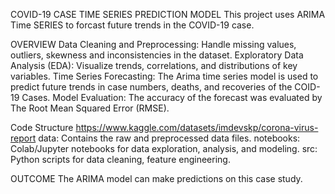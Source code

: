 COVID-19 CASE TIME SERIES PREDICTION MODEL
This project uses ARIMA Time SERIES to forcast future trends in the COVID-19 case.

OVERVIEW
Data Cleaning and Preprocessing: Handle missing values, outliers, skewness and inconsistencies in the dataset.
Exploratory Data Analysis (EDA): Visualize trends, correlations, and distributions of key variables.
Time Series Forecasting: The Arima time series model is used to predict future trends in case numbers, deaths, and recoveries of the COID-19 Cases.
Model Evaluation: The accuracy of the forecast was evaluated by The Root Mean Squared Error (RMSE).

Code Structure
https://www.kaggle.com/datasets/imdevskp/corona-virus-report
data: Contains the raw and preprocessed data files.
notebooks: Colab/Jupyter notebooks for data exploration, analysis, and modeling.
src: Python scripts for data cleaning, feature engineering.

OUTCOME
The ARIMA model can make predictions on this case study.


